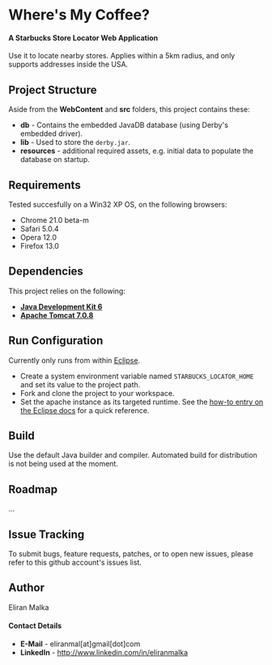 # Where's My Coffee?

#### A Starbucks Store Locator Web Application

Use it to locate nearby stores. Applies within a 5km radius, and only supports addresses inside the USA.


## Project Structure

Aside from the **WebContent** and **src** folders, this project contains these:
- **db** - Contains the embedded JavaDB database (using Derby's embedded driver).
- **lib** - Used to store the `derby.jar`.
- **resources** - additional required assets, e.g. initial data to populate the database on startup.


## Requirements

Tested succesfully on a Win32 XP OS, on the following browsers:
- Chrome 21.0 beta-m
- Safari 5.0.4
- Opera 12.0
- Firefox 13.0


## Dependencies

This project relies on the following:
- **[Java Development Kit 6][jdk-6]**
- **[Apache Tomcat 7.0.8][tomcat-7-0-8]**


## Run Configuration

Currently only runs from within [Eclipse][eclipse].
- Create a system environment variable named `STARBUCKS_LOCATOR_HOME` and set its value to the project path.
- Fork and clone the project to your workspace.
- Set the apache instance as its targeted runtime. See the [how-to entry on the Eclipse docs][inst-tom] for a quick reference.


## Build

Use the default Java builder and compiler.
Automated build for distribution is not being used at the moment.


## Roadmap

...


## Issue Tracking

To submit bugs, feature requests, patches, or to open new issues, please refer to this github account's issues list.


## Author

Eliran Malka

#### Contact Details

- **E-Mail** - eliranmal[at]gmail[dot]com
- **LinkedIn** - http://www.linkedin.com/in/eliranmalka




[eclipse]: http://www.eclipse.org/downloads/
[tomcat-7-0-8]: http://olex.openlogic.com/packages/tomcat/7.0.8
[jdk-6]: http://www.oracle.com/technetwork/java/javasebusiness/downloads/java-archive-downloads-javase6-419409.html
[inst-tom]: http://help.eclipse.org/indigo/index.jsp?topic=%2Forg.eclipse.jst.server.ui.doc.user%2Ftopics%2Ftomcat.html

